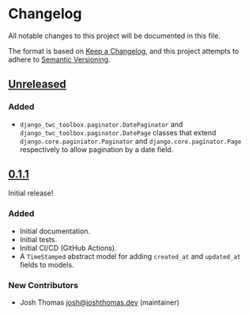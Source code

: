 # Changelog

All notable changes to this project will be documented in this file.

The format is based on [Keep a Changelog](https://keepachangelog.com/en/1.0.0/),
and this project attempts to adhere to [Semantic Versioning](https://semver.org/spec/v2.0.0.html).

<!--
## [version]
### Added
### Changed
### Deprecated
### Removed
### Fixed
### Security
-->
## [Unreleased]

### Added

- `django_twc_toolbox.paginator.DatePaginator` and `django_twc_toolbox.paginator.DatePage` classes that extend `django.core.paginiator.Paginator` and `django.core.paginator.Page` respectively to allow pagination by a date field.

## [0.1.1]

Initial release!

### Added

- Initial documentation.
- Initial tests.
- Initial CI/CD (GitHub Actions).
- A `TimeStamped` abstract model for adding `created_at` and `updated_at` fields to models.

### New Contributors

- Josh Thomas <josh@joshthomas.dev> (maintainer)

[unreleased]: https://github.com/westerveltco/django-twc-toolbox/compare/v0.1.1...HEAD
[0.1.1]: https://github.com/westerveltco/django-email-toolbox/releases/tag/v0.1.1
